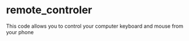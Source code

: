 # remote_controler
This code allows you to control your computer keyboard and mouse from your phone
